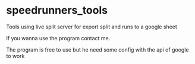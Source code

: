 # speedrunners_tools
Tools using live split server for export split and runs to a google sheet

If you wanna use the program contact me.

The program is free to use but he need some config with the api of google to work
